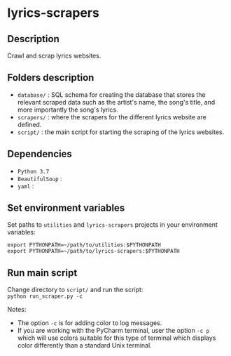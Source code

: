 # lyrics-scrapers
## Description
Crawl and scrap lyrics websites.
## Folders description
* `database/` : SQL schema for creating the database that stores the relevant
scraped data such as the artist's name, the song's title, and more importantly
the song's lyrics.
* `scrapers/` : where the scrapers for the different lyrics website are defined.
* `script/` : the main script for starting the scraping of the lyrics websites.
## Dependencies
* `Python 3.7`
* `BeautifulSoup` :
* `yaml` : 
## Set environment variables
Set paths to `utilities` and `lyrics-scrapers` projects in your environment 
variables:
```commandline
export PYTHONPATH=~/path/to/utilities:$PYTHONPATH
export PYTHONPATH=~/path/to/lyrics-scrapers:$PYTHONPATH
``` 
## Run main script
Change directory to `script/` and run the script:  
`python run_scraper.py -c`

Notes:
* The option `-c` is for adding color to log messages. 
* If you are working with the PyCharm terminal, user the option `-c p` which 
will use colors suitable for this type of terminal which displays color 
differently than a standard Unix terminal.
